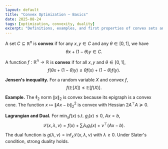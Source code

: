 ```yaml
---
layout: default
title: "Convex Optimization — Basics"
date: 2025-08-24
tags: [optimization, convexity, duality]
excerpt: "Definitions, examples, and first properties of convex sets and functions."
---
```



A set $C \subseteq \mathbb{R}^n$ is **convex** if for any $x, y \in C$ and any $\theta \in [0,1]$, we have
$$
\theta x + (1-\theta) y \in C.
$$


A function $f: \mathbb{R}^n \to \mathbb{R}$ is **convex** if for all $x,y$ and $\theta \in [0,1]$,
$$
f(\theta x + (1-\theta) y) \le \theta f(x) + (1-\theta) f(y).
$$


**Jensen's inequality.** For a random variable $X$ and convex $f$,
$$
f(\mathbb{E}[X]) \le \mathbb{E}[f(X)].
$$


**Example.** The $\ell_2$ norm $\|x\|_2$ is convex because its epigraph is a convex cone. The function $x \mapsto \|Ax-b\|_2^2$ is convex with Hessian $2A^\top A \succeq 0$.


**Lagrangian and Dual.** For $\min_x f(x)$ s.t. $g_i(x) \le 0$, $Ax = b$,
$$
\mathcal{L}(x,\lambda,\nu) = f(x) + \sum_i \lambda_i g_i(x) + \nu^\top(Ax-b).
$$
The dual function is $g(\lambda,\nu) = \inf_x \mathcal{L}(x,\lambda,\nu)$ with $\lambda\ge 0$. Under Slater's condition, strong duality holds.